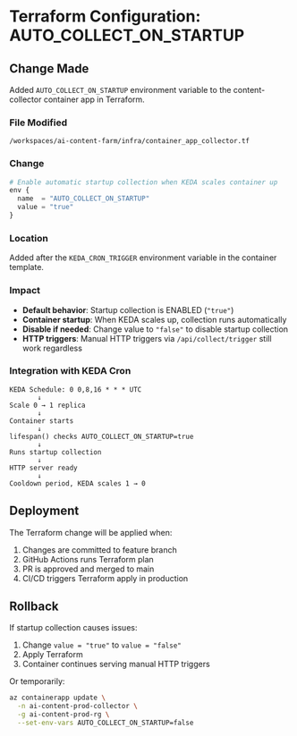 # Terraform Configuration: AUTO_COLLECT_ON_STARTUP

## Change Made

Added `AUTO_COLLECT_ON_STARTUP` environment variable to the content-collector container app in Terraform.

### File Modified
`/workspaces/ai-content-farm/infra/container_app_collector.tf`

### Change
```terraform
# Enable automatic startup collection when KEDA scales container up
env {
  name  = "AUTO_COLLECT_ON_STARTUP"
  value = "true"
}
```

### Location
Added after the `KEDA_CRON_TRIGGER` environment variable in the container template.

### Impact
- **Default behavior**: Startup collection is ENABLED (`"true"`)
- **Container startup**: When KEDA scales up, collection runs automatically
- **Disable if needed**: Change value to `"false"` to disable startup collection
- **HTTP triggers**: Manual HTTP triggers via `/api/collect/trigger` still work regardless

### Integration with KEDA Cron
```
KEDA Schedule: 0 0,8,16 * * * UTC
       ↓
Scale 0 → 1 replica
       ↓
Container starts
       ↓
lifespan() checks AUTO_COLLECT_ON_STARTUP=true
       ↓
Runs startup collection
       ↓
HTTP server ready
       ↓
Cooldown period, KEDA scales 1 → 0
```

## Deployment
The Terraform change will be applied when:
1. Changes are committed to feature branch
2. GitHub Actions runs Terraform plan
3. PR is approved and merged to main
4. CI/CD triggers Terraform apply in production

## Rollback
If startup collection causes issues:
1. Change `value = "true"` to `value = "false"`
2. Apply Terraform
3. Container continues serving manual HTTP triggers

Or temporarily:
```bash
az containerapp update \
  -n ai-content-prod-collector \
  -g ai-content-prod-rg \
  --set-env-vars AUTO_COLLECT_ON_STARTUP=false
```
